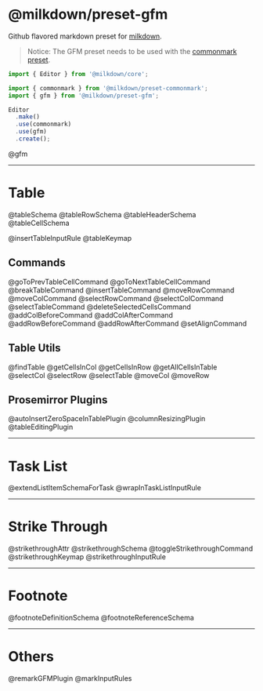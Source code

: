 # @milkdown/preset-gfm

Github flavored markdown preset for [milkdown](https://milkdown.dev/).

> Notice: The GFM preset needs to be used with the [commonmark preset](https://milkdown.dev/api/preset-commonmark).

```typescript
import { Editor } from '@milkdown/core';

import { commonmark } from '@milkdown/preset-commonmark';
import { gfm } from '@milkdown/preset-gfm';

Editor
  .make()
  .use(commonmark)
  .use(gfm)
  .create();
```

@gfm

---

# Table

@tableSchema
@tableRowSchema
@tableHeaderSchema
@tableCellSchema

@insertTableInputRule
@tableKeymap

## Commands

@goToPrevTableCellCommand
@goToNextTableCellCommand
@breakTableCommand
@insertTableCommand
@moveRowCommand
@moveColCommand
@selectRowCommand
@selectColCommand
@selectTableCommand
@deleteSelectedCellsCommand
@addColBeforeCommand
@addColAfterCommand
@addRowBeforeCommand
@addRowAfterCommand
@setAlignCommand

## Table Utils

@findTable
@getCellsInCol
@getCellsInRow
@getAllCellsInTable
@selectCol
@selectRow
@selectTable
@moveCol
@moveRow

## Prosemirror Plugins
@autoInsertZeroSpaceInTablePlugin
@columnResizingPlugin
@tableEditingPlugin

---

# Task List

@extendListItemSchemaForTask
@wrapInTaskListInputRule

---

# Strike Through

@strikethroughAttr
@strikethroughSchema
@toggleStrikethroughCommand
@strikethroughKeymap
@strikethroughInputRule

---

# Footnote

@footnoteDefinitionSchema
@footnoteReferenceSchema

---

# Others

@remarkGFMPlugin
@markInputRules
